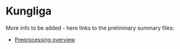 # Kungliga

More info to be added - here links to the preliminary summary files:

  * [Preprocessing overview](overview.md)


